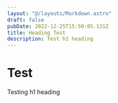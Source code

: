 ```yaml
---
layout: "@/layouts/Markdown.astro"
draft: false
pubDate: 2022-12-25T15:50:05.131Z
title: Heading Test
description: Test h1 heading
---
```

# Test

Testing h1 heading